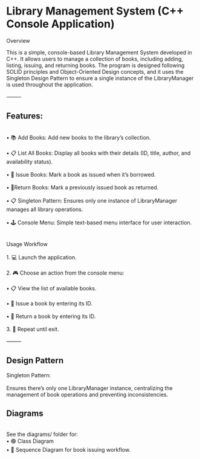 # Library Management System (C++ Console Application)

Overview

This is a simple, console-based Library Management System developed in C++. It allows users to manage a collection of books, including adding, listing, issuing, and returning books. The program is designed following SOLID principles and Object-Oriented Design concepts, and it uses the Singleton Design Pattern to ensure a single instance of the LibraryManager is used throughout the application.

⸻

## Features:
<br>
	•	📚 Add Books: Add new books to the library’s collection.
 <br>
 <br>
	•	📋 List All Books: Display all books with their details (ID, title, author, and availability status).
 <br>
 <br>
	•	📖 Issue Books: Mark a book as issued when it’s borrowed.
 <br>
 <br>
	•	📕Return Books: Mark a previously issued book as returned.
 <br>
 <br>
	•	📋 Singleton Pattern: Ensures only one instance of LibraryManager manages all library operations.
 <br>
 <br>
	•	🕹️ Console Menu: Simple text-based menu interface for user interaction.
<br>
<br>
<br>
Usage Workflow
<br>
<br>
	1.	💻 Launch the application.
 <br>
 <br>
	2.	🎮 Choose an action from the console menu:
 <br>
 <br>
	•	📋 View the list of available books.
 <br>
 <br>
	•	📖 Issue a book by entering its ID.
 <br>
 <br>
	•	📕 Return a book by entering its ID.
 <br>
 <br>
	3.	🔂 Repeat until exit.
 <br>

⸻

## Design Pattern
Singleton Pattern:
<br>
<br>
Ensures there’s only one LibraryManager instance, centralizing the management of book operations and preventing inconsistencies.

## Diagrams
<br>
See the diagrams/ folder for:
<br>
	• 🟢	Class Diagram
 <br>
	•	🔵 Sequence Diagram for book issuing workflow.


